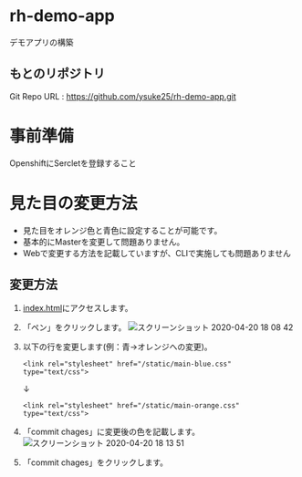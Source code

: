 # rh-demo-app
デモアプリの構築

## もとのリポジトリ
Git Repo URL : https://github.com/ysuke25/rh-demo-app.git

# 事前準備
OpenshiftにSercletを登録すること

# 見た目の変更方法
- 見た目をオレンジ色と青色に設定することが可能です。
- 基本的にMasterを変更して問題ありません。
- Webで変更する方法を記載していますが、CLIで実施しても問題ありません

## 変更方法

1. [index.html](https://github.ibm.com/demo-repo/rh-ocp-demo-app/blob/master/templates/index.html)にアクセスします。
2. 「ペン」をクリックします。
   ![スクリーンショット 2020-04-20 18 08 42](https://media.github.ibm.com/user/266183/files/88ce1780-8333-11ea-9a68-c8ac3c357276)
3. 以下の行を変更します(例：青→オレンジへの変更)。
   ```
   <link rel="stylesheet" href="/static/main-blue.css" type="text/css">
   ```
   ↓
   ```
   <link rel="stylesheet" href="/static/main-orange.css" type="text/css">
   ```
4. 「commit chages」に変更後の色を記載します。
   ![スクリーンショット 2020-04-20 18 13 51](https://media.github.ibm.com/user/266183/files/a69b7c80-8333-11ea-9e81-c66944cf9759)

5. 「commit chages」をクリックします。